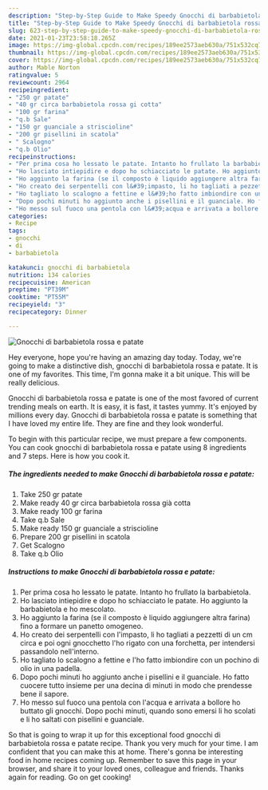 ```yaml
---
description: "Step-by-Step Guide to Make Speedy Gnocchi di barbabietola rossa e patate"
title: "Step-by-Step Guide to Make Speedy Gnocchi di barbabietola rossa e patate"
slug: 623-step-by-step-guide-to-make-speedy-gnocchi-di-barbabietola-rossa-e-patate
date: 2021-01-23T23:58:18.265Z
image: https://img-global.cpcdn.com/recipes/189ee2573aeb630a/751x532cq70/gnocchi-di-barbabietola-rossa-e-patate-recipe-main-photo.jpg
thumbnail: https://img-global.cpcdn.com/recipes/189ee2573aeb630a/751x532cq70/gnocchi-di-barbabietola-rossa-e-patate-recipe-main-photo.jpg
cover: https://img-global.cpcdn.com/recipes/189ee2573aeb630a/751x532cq70/gnocchi-di-barbabietola-rossa-e-patate-recipe-main-photo.jpg
author: Mable Norton
ratingvalue: 5
reviewcount: 2964
recipeingredient:
- "250 gr patate"
- "40 gr circa barbabietola rossa gi cotta"
- "100 gr farina"
- "q.b Sale"
- "150 gr guanciale a striscioline"
- "200 gr pisellini in scatola"
- " Scalogno"
- "q.b Olio"
recipeinstructions:
- "Per prima cosa ho lessato le patate. Intanto ho frullato la barbabietola."
- "Ho lasciato intiepidire e dopo ho schiacciato le patate. Ho aggiunto la barbabietola e ho mescolato."
- "Ho aggiunto la farina (se il composto è liquido aggiungere altra farina) fino a formare un panetto omogeneo."
- "Ho creato dei serpentelli con l&#39;impasto, li ho tagliati a pezzetti di un cm circa e poi ogni gnocchetto l&#39;ho rigato con una forchetta, per intendersi passandolo nell&#39;interno."
- "Ho tagliato lo scalogno a fettine e l&#39;ho fatto imbiondire con un pochino di olio in una padella."
- "Dopo pochi minuti ho aggiunto anche i pisellini e il guanciale. Ho fatto cuocere tutto insieme per una decina di minuti in modo che prendesse bene il sapore."
- "Ho messo sul fuoco una pentola con l&#39;acqua e arrivata a bollore ho buttato gli gnocchi. Dopo pochi minuti, quando sono emersi li ho scolati e li ho saltati con pisellini e guanciale."
categories:
- Recipe
tags:
- gnocchi
- di
- barbabietola

katakunci: gnocchi di barbabietola 
nutrition: 134 calories
recipecuisine: American
preptime: "PT39M"
cooktime: "PT55M"
recipeyield: "3"
recipecategory: Dinner

---
```



![Gnocchi di barbabietola rossa e patate](https://img-global.cpcdn.com/recipes/189ee2573aeb630a/751x532cq70/gnocchi-di-barbabietola-rossa-e-patate-recipe-main-photo.jpg)

Hey everyone, hope you're having an amazing day today. Today, we're going to make a distinctive dish, gnocchi di barbabietola rossa e patate. It is one of my favorites. This time, I'm gonna make it a bit unique. This will be really delicious.



Gnocchi di barbabietola rossa e patate is one of the most favored of current trending meals on earth. It is easy, it is fast, it tastes yummy. It's enjoyed by millions every day. Gnocchi di barbabietola rossa e patate is something that I have loved my entire life. They are fine and they look wonderful.


To begin with this particular recipe, we must prepare a few components. You can cook gnocchi di barbabietola rossa e patate using 8 ingredients and 7 steps. Here is how you cook it.

<!--inarticleads1-->

##### The ingredients needed to make Gnocchi di barbabietola rossa e patate:

1. Take 250 gr patate
1. Make ready 40 gr circa barbabietola rossa già cotta
1. Make ready 100 gr farina
1. Take q.b Sale
1. Make ready 150 gr guanciale a striscioline
1. Prepare 200 gr pisellini in scatola
1. Get  Scalogno
1. Take q.b Olio




<!--inarticleads2-->

##### Instructions to make Gnocchi di barbabietola rossa e patate:

1. Per prima cosa ho lessato le patate. Intanto ho frullato la barbabietola.
1. Ho lasciato intiepidire e dopo ho schiacciato le patate. Ho aggiunto la barbabietola e ho mescolato.
1. Ho aggiunto la farina (se il composto è liquido aggiungere altra farina) fino a formare un panetto omogeneo.
1. Ho creato dei serpentelli con l&#39;impasto, li ho tagliati a pezzetti di un cm circa e poi ogni gnocchetto l&#39;ho rigato con una forchetta, per intendersi passandolo nell&#39;interno.
1. Ho tagliato lo scalogno a fettine e l&#39;ho fatto imbiondire con un pochino di olio in una padella.
1. Dopo pochi minuti ho aggiunto anche i pisellini e il guanciale. Ho fatto cuocere tutto insieme per una decina di minuti in modo che prendesse bene il sapore.
1. Ho messo sul fuoco una pentola con l&#39;acqua e arrivata a bollore ho buttato gli gnocchi. Dopo pochi minuti, quando sono emersi li ho scolati e li ho saltati con pisellini e guanciale.




So that is going to wrap it up for this exceptional food gnocchi di barbabietola rossa e patate recipe. Thank you very much for your time. I am confident that you can make this at home. There's gonna be interesting food in home recipes coming up. Remember to save this page in your browser, and share it to your loved ones, colleague and friends. Thanks again for reading. Go on get cooking!
